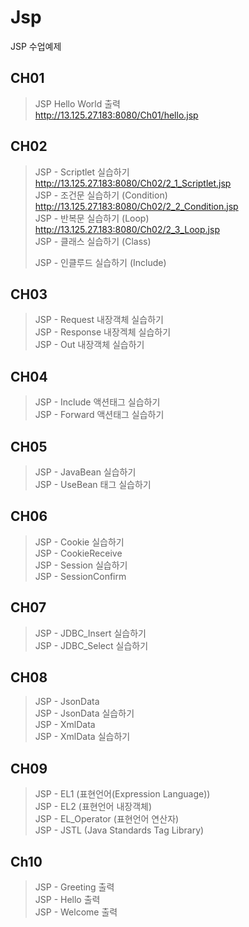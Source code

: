 # Jsp
JSP 수업예제   
## CH01   
> JSP Hello World 출력   
> http://13.125.27.183:8080/Ch01/hello.jsp   
## CH02
> JSP - Scriptlet 실습하기   
> http://13.125.27.183:8080/Ch02/2_1_Scriptlet.jsp   
> JSP - 조건문 실습하기 (Condition)   
> http://13.125.27.183:8080/Ch02/2_2_Condition.jsp   
> JSP - 반복문 실습하기 (Loop)   
> http://13.125.27.183:8080/Ch02/2_3_Loop.jsp   
> JSP - 클래스 실습하기 (Class)   
> 
> JSP - 인클루드 실습하기 (Include)   
## CH03   
> JSP - Request 내장객체 실습하기   
> JSP - Response 내장겍체 실습하기   
> JSP - Out 내장객체 실습하기   
## CH04   
> JSP - Include 액션태그 실습하기   
> JSP - Forward 액션태그 실습하기   
## CH05   
> JSP - JavaBean 실습하기   
> JSP - UseBean 태그 실습하기   
## CH06   
> JSP - Cookie 실습하기   
> JSP - CookieReceive   
> JSP - Session 실습하기   
> JSP - SessionConfirm   
## CH07   
> JSP - JDBC_Insert 실습하기   
> JSP - JDBC_Select 실습하기   
## CH08   
> JSP - JsonData   
> JSP - JsonData 실습하기   
> JSP - XmlData   
> JSP - XmlData 실습하기   
## CH09   
> JSP - EL1 (표현언어(Expression Language))   
> JSP - EL2 (표현언어 내장객체)   
> JSP - EL_Operator (표현언어 연산자)   
> JSP - JSTL (Java Standards Tag Library)   
## Ch10   
> JSP - Greeting 출력   
> JSP - Hello 출력   
> JSP - Welcome 출력   
